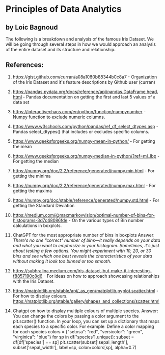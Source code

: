 # Principles of Data Analytics

## by Loic Bagnoud

The following is a breakdown and analysis of the famous Iris Dataset. 
We will be going through several steps in how we would approach an analysis of the entire dataset and its structure and relationship.

## References:

1. https://gist.github.com/curran/a08a1080b88344b0c8a7 - Organization of the Iris Dataset and it's feature descriptions by Github user (curran)

2. https://pandas.pydata.org/docs/reference/api/pandas.DataFrame.head.html - Pandas documentation on getting the first and last 5 values of a data set

3. https://interactivechaos.com/en/python/function/numpynumber - Numpy function to exclude numeric columns. 

4. https://www.w3schools.com/python/pandas/ref_df_select_dtypes.asp - Pandas select_dtypes() that includes or excludes specific columns. 

5. https://www.geeksforgeeks.org/numpy-mean-in-python/ - For getting the mean
   
6. https://www.geeksforgeeks.org/numpy-median-in-python/?ref=ml_lbp - For getting the median
   
7. https://numpy.org/doc/2.2/reference/generated/numpy.min.html - For getting the minima
   
8. https://numpy.org/doc/2.2/reference/generated/numpy.max.html - For getting the maxima
   
9. https://numpy.org/doc/stable/reference/generated/numpy.std.html - For getting the Standard Deviation

10. https://medium.com/@maxmarkovvision/optimal-number-of-bins-for-histograms-3d7c48086fde - On the various types of Bin number calculations in boxplots.

11. ChatGPT for the most appropriate number of bins in boxplots
    Answer: _There's no one "correct" number of bins—it really depends on your data and what you want to emphasize in your histogram._
_Sometimes, it's just about testing a few options. You might experiment with 10, 20, or 30 bins and see which one best reveals the characteristics of your data without making it look too binned or too smooth._

12. https://subhralina.medium.com/iris-dataset-but-make-it-interesting-f8857190c8d6 - For ideas on how to approach showcasing relationships with the Iris Dataset.

13. https://matplotlib.org/stable/api/_as_gen/matplotlib.pyplot.scatter.html - For how to display colours.
    https://matplotlib.org/stable/gallery/shapes_and_collections/scatter.html

14. Chatgpt on how to display multiple colours of multiple species.
    Answer: You can change the colors by passing a color argument to the plt.scatter() function. In your loop, you can set up a dictionary that maps each species to a specific color. For example:
        Define a color mapping for each species
        colors = {"setosa": "red", "versicolor": "green", "virginica": "blue"}
    for sp in df['species'].unique():
        subset = df[df['species'] == sp]
        plt.scatter(subset['sepal_length'], subset['sepal_width'], label=sp, color=colors[sp], alpha=0.7)
